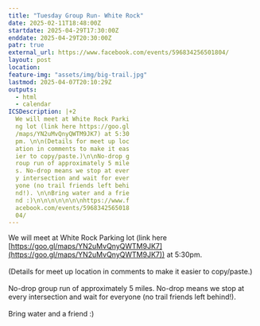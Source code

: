 ```yaml
---
title: "Tuesday Group Run- White Rock"
date: 2025-02-11T18:48:00Z
startdate: 2025-04-29T17:30:00Z
enddate: 2025-04-29T20:30:00Z
patr: true
external_url: https://www.facebook.com/events/596834256501804/
layout: post
location: 
feature-img: "assets/img/big-trail.jpg"
lastmod: 2025-04-07T20:10:29Z
outputs:
  - html
  - calendar
ICSDescription: |+2
  We will meet at White Rock Parki  ng lot (link here https://goo.gl  /maps/YN2uMvQnyQWTM9JK7) at 5:30  pm. \n\n(Details for meet up loc  ation in comments to make it eas  ier to copy/paste.)\n\nNo-drop g  roup run of approximately 5 mile  s. No-drop means we stop at ever  y intersection and wait for ever  yone (no trail friends left behi  nd!). \n\nBring water and a frie  nd :)\n\n\n\n\n\n\nhttps://www.f  acebook.com/events/5968342565018  04/
---
```


We will meet at White Rock Parking lot (link here [https://goo.gl/maps/YN2uMvQnyQWTM9JK7](https://goo.gl/maps/YN2uMvQnyQWTM9JK7)) at 5&#58;30pm. <br>
  <br>
  (Details for meet up location in comments to make it easier to copy/paste.)<br>
  <br>
  No-drop group run of approximately 5 miles. No-drop means we stop at every intersection and wait for everyone (no trail friends left behind!). <br>
  <br>
  Bring water and a friend &#58;)<br>
  <br>
  <br>
  <br>
  <br>
  <br>
  <br>
  
